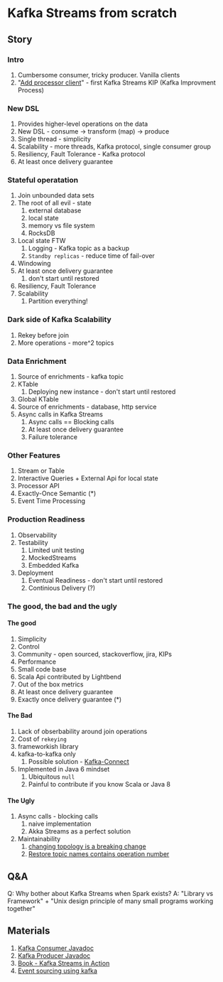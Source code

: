 # Kafka Streams from scratch

## Story

### Intro
1. Cumbersome consumer, tricky producer. Vanilla clients
1. "[Add processor client](https://cwiki.apache.org/confluence/display/KAFKA/KIP-28+-+Add+a+processor+client)" - first Kafka Streams KIP (Kafka Improvment Process)

### New DSL
1. Provides higher-level operations on the data
1. New DSL - consume -> transform (map) -> produce
1. Single thread - simplicity
1. Scalability - more threads, Kafka protocol, single consumer group
1. Resiliency, Fault Tolerance - Kafka protocol
1. At least once delivery guarantee

### Stateful operatation
1. Join unbounded data sets
1. The root of all evil - state
    1. external database
    1. local state
    1. memory vs file system
    1. RocksDB
1. Local state FTW
    1. Logging - Kafka topic as a backup
    1. `Standby replicas` - reduce time of fail-over 
1. Windowing
1. At least once delivery guarantee
    1. don't start until restored
1. Resiliency, Fault Tolerance
1. Scalability
    1. Partition everything!
    
### Dark side of Kafka Scalability
1. Rekey before join
1. More operations - more^2 topics

### Data Enrichment
1. Source of enrichments - kafka topic
1. KTable
    1. Deploying new instance - don't start until restored
1. Global KTable
1. Source of enrichments - database, http service
1. Async calls in Kafka Streams
    1. Async calls == Blocking calls
    1. At least once delivery guarantee
    1. Failure tolerance

### Other Features
1. Stream or Table
1. Interactive Queries + External Api for local state
1. Processor API
1. Exactly-Once Semantic (*)
1. Event Time Processing

### Production Readiness
1. Observability
1. Testability
    1. Limited unit testing
    1. MockedStreams
    1. Embedded Kafka
1. Deployment
    1. Eventual Readiness - don't start until restored
    1. Continious Delivery (?)

### The good, the bad and the ugly
#### The good
1. Simplicity
1. Control
1. Community - open sourced, stackoverflow, jira, KIPs
1. Performance
1. Small code base
1. Scala Api contributed by Lightbend
1. Out of the box metrics
1. At least once delivery guarantee
1. Exactly once delivery guarantee (*)

#### The Bad
1. Lack of obserbability around join operations
1. Cost of `rekeying`
1. frameworkish library 
1. kafka-to-kafka only 
    1. Possible solution - [Kafka-Connect](https://www.confluent.io/product/connectors/)
1. Implemented in Java 6 mindset
    1. Ubiquitous `null`
    1. Painful to contribute if you know Scala or Java 8

#### The Ugly
1. Async calls - blocking calls
    1. naive implementation
    1. Akka Streams as a perfect solution
1. Maintainability 
    1. [changing topology is a breaking change](https://stackoverflow.com/a/48119828)
    1. [Restore topic names contains operation number](https://issues.apache.org/jira/browse/KAFKA-6273)
    
## Q&A
Q: Why bother about Kafka Streams when Spark exists?
A: "Library vs Framework" + "Unix design principle of many small programs working together"



## Materials
1. [Kafka Consumer Javadoc](https://kafka.apache.org/10/javadoc/index.html?org/apache/kafka/clients/consumer/KafkaConsumer.html)
1. [Kafka Producer Javadoc](https://kafka.apache.org/10/javadoc/index.html?org/apache/kafka/clients/producer/KafkaProducer.html)
1. [Book - Kafka Streams in Action](https://www.manning.com/books/kafka-streams-in-action)
1. [Event sourcing using kafka](https://blog.softwaremill.com/event-sourcing-using-kafka-53dfd72ad45d)

